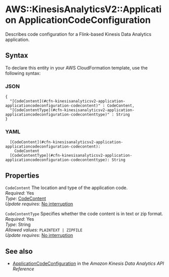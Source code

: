 # AWS::KinesisAnalyticsV2::Application ApplicationCodeConfiguration<a name="aws-properties-kinesisanalyticsv2-application-applicationcodeconfiguration"></a>

Describes code configuration for a Flink\-based Kinesis Data Analytics application\.

## Syntax<a name="aws-properties-kinesisanalyticsv2-application-applicationcodeconfiguration-syntax"></a>

To declare this entity in your AWS CloudFormation template, use the following syntax:

### JSON<a name="aws-properties-kinesisanalyticsv2-application-applicationcodeconfiguration-syntax.json"></a>

```
{
  "[CodeContent](#cfn-kinesisanalyticsv2-application-applicationcodeconfiguration-codecontent)" : CodeContent,
  "[CodeContentType](#cfn-kinesisanalyticsv2-application-applicationcodeconfiguration-codecontenttype)" : String
}
```

### YAML<a name="aws-properties-kinesisanalyticsv2-application-applicationcodeconfiguration-syntax.yaml"></a>

```
  [CodeContent](#cfn-kinesisanalyticsv2-application-applicationcodeconfiguration-codecontent): 
    CodeContent
  [CodeContentType](#cfn-kinesisanalyticsv2-application-applicationcodeconfiguration-codecontenttype): String
```

## Properties<a name="aws-properties-kinesisanalyticsv2-application-applicationcodeconfiguration-properties"></a>

`CodeContent`  <a name="cfn-kinesisanalyticsv2-application-applicationcodeconfiguration-codecontent"></a>
The location and type of the application code\.  
*Required*: Yes  
*Type*: [CodeContent](aws-properties-kinesisanalyticsv2-application-codecontent.md)  
*Update requires*: [No interruption](https://docs.aws.amazon.com/AWSCloudFormation/latest/UserGuide/using-cfn-updating-stacks-update-behaviors.html#update-no-interrupt)

`CodeContentType`  <a name="cfn-kinesisanalyticsv2-application-applicationcodeconfiguration-codecontenttype"></a>
Specifies whether the code content is in text or zip format\.  
*Required*: Yes  
*Type*: String  
*Allowed values*: `PLAINTEXT | ZIPFILE`  
*Update requires*: [No interruption](https://docs.aws.amazon.com/AWSCloudFormation/latest/UserGuide/using-cfn-updating-stacks-update-behaviors.html#update-no-interrupt)

## See also<a name="aws-properties-kinesisanalyticsv2-application-applicationcodeconfiguration--seealso"></a>
+  [ApplicationCodeConfiguration](https://docs.aws.amazon.com/kinesisanalytics/latest/apiv2/API_ApplicationCodeConfiguration.html) in the *Amazon Kinesis Data Analytics API Reference* 

